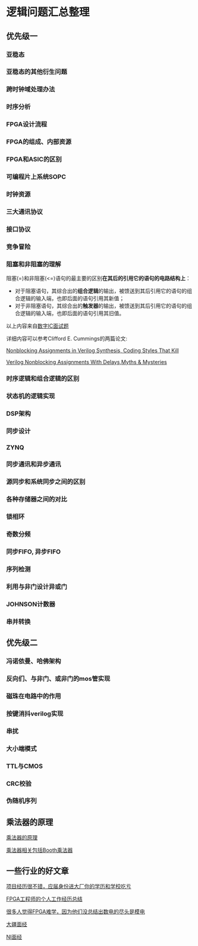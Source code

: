 # 逻辑问题汇总整理

## 优先级一

### 亚稳态

### 亚稳态的其他衍生问题

### 跨时钟域处理办法

### 时序分析

### FPGA设计流程

### FPGA的组成、内部资源

### FPGA和ASIC的区别

### 可编程片上系统SOPC

### 时钟资源

### 三大通讯协议

### 接口协议

### 竞争冒险

### 阻塞和非阻塞的理解

阻塞(=)和非阻塞(<=)语句的最主要的区别**在其后的引用它的语句的电路结构上**：

* 对于阻塞语句，其综合出的**组合逻辑**的输出，被馈送到其后引用它的语句的组合逻辑的输入端，也即后面的语句引用其新值；
* 对于非阻塞语句，其综合出的**触发器**的输出，被馈送到其后引用它的语句的组合逻辑的输入端，也即后面的语句引用其旧值。

以上内容来自[数字IC面试题](./数字IC面试题.pdf)

详细内容可以参考Clifford E. Cummings的两篇论文:

[Nonblocking Assignments in Verilog Synthesis, Coding Styles That Kill](./Nonblocking%20Assignments%20in%20Verilog%20Synthesis,%20Coding%20Styles%20That%20Kill.pdf)

[Verilog Nonblocking Assignments With Delays,Myths & Mysteries](./Verilog%20Nonblocking%20Assignments%20With%20Delays,Myths%20&%20Mysteries.pdf)

### 时序逻辑和组合逻辑的区别

### 状态机的逻辑实现

### DSP架构

### 同步设计

### ZYNQ

### 同步通讯和异步通讯

### 源同步和系统同步之间的区别

### 各种存储器之间的对比

### 锁相环

### 奇数分频

### 同步FIFO, 异步FIFO

### 序列检测

### 利用与非门设计异或门

### JOHNSON计数器

### 串并转换

## 优先级二

### 冯诺依曼、哈佛架构

### 反向们、与非门、或非门的mos管实现

### 磁珠在电路中的作用

### 按键消抖verilog实现

### 串扰

### 大小端模式

### TTL与CMOS

### CRC校验

### 伪随机序列

## 乘法器的原理

[乘法器的原理](https://note.youdao.com/ynoteshare1/index.html?id=21a32bc5552244d7091ba2b4d84d8129&type=note)

[乘法器相关包括Booth乘法器](./Verilog_HDL_那些事儿_时序篇v2.pdf)

## 一些行业的好文章

[项目经历很不错，应届身份进大厂你的学历和学校吃亏](https://note.youdao.com/ynoteshare1/index.html?id=1b2da1cd2057f4f4f598a7ab138433fd&type=note)

[FPGA工程师的个人工作经历总结](https://note.youdao.com/ynoteshare1/index.html?id=b1d7422af68945e048528136f3d0a30a&type=note)

[很多人觉得FPGA难学，因为他们没总结出数电的尽头是模电](https://note.youdao.com/ynoteshare1/index.html?id=52e6bd52814f2894689e922847ffe315&type=note)

[大疆面经](https://note.youdao.com/ynoteshare1/index.html?id=85e2a7ba6cdb1d9b3e11150935ead829&type=note)

[NI面经](https://note.youdao.com/ynoteshare1/index.html?id=dc444e0824abc82842c43ff8222fdb71&type=note)